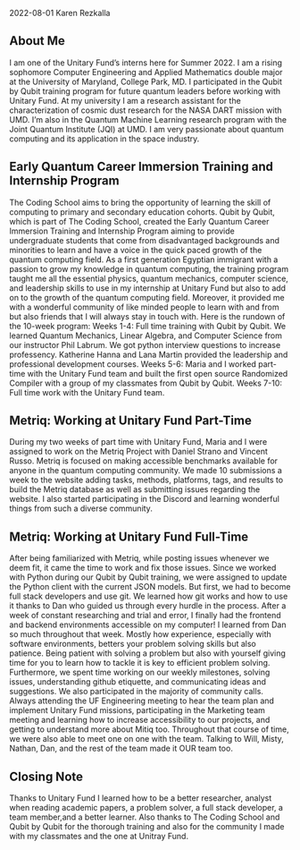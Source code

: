 2022-08-01
Karen Rezkalla

## About Me

I am one of the Unitary Fund’s interns here for Summer 2022. I am a rising sophomore Computer Engineering and Applied Mathematics double major at the University of Maryland, College Park, MD. I participated in the Qubit by Qubit training program for future quantum leaders before working with Unitary Fund. At my university I am a research assistant for the characterization of cosmic dust research for the NASA DART mission with UMD. I’m also in the Quantum Machine Learning research program with the Joint Quantum Institute (JQI) at UMD. I am very passionate about quantum computing and its application in the space industry.

## Early Quantum Career Immersion Training and Internship Program

The Coding School aims to bring the opportunity of learning the skill of computing to primary and secondary education cohorts. Qubit by Qubit, which is part of The Coding School, created the Early Quantum Career Immersion Training and Internship Program aiming to provide undergraduate students that come from disadvantaged backgrounds and minorities to learn and have a voice in the quick paced growth of the quantum computing field. As a first generation Egyptian immigrant with a passion to grow my knowledge in quantum computing, the training program taught me all the essential physics, quantum mechanics, computer science, and leadership skills to use in my internship at Unitary Fund but also to add on to the growth of the quantum computing field. Moreover, it provided me with a wonderful community of like minded people to learn with and from but also friends that I will always stay in touch with. Here is the rundown of the 10-week program:
Weeks 1-4: Full time training with Qubit by Qubit. We learned Quantum Mechanics, Linear Algebra, and Computer Science from our instructor Phil Labrum. We got python interview questions to increase professency. Katherine Hanna and Lana Martin provided the leadership and professional development courses.
Weeks 5-6: Maria and I worked part-time with the Unitary Fund team and built the first open source Randomized Compiler with a group of my classmates from Qubit by Qubit.
Weeks 7-10: Full time work with the Unitary Fund team.

## Metriq: Working at Unitary Fund Part-Time

During my two weeks of part time with Unitary Fund, Maria and I were assigned to work on the Metriq Project with Daniel Strano and Vincent Russo. Metriq is focused on making accessible benchmarks available for anyone in the quantum computing community. We made 10 submissions a week to the website adding tasks, methods, platforms, tags, and results to build the Metriq database as well as submitting issues regarding the website. I also started participating in the Discord and learning wonderful things from such a diverse community. 

## Metriq: Working at Unitary Fund Full-Time

After being familiarized with Metriq, while posting issues whenever we deem fit, it came the time to work and fix those issues. Since we worked with Python during our Qubit by Qubit training, we were assigned to update the Python client with the current JSON models. But first, we had to become full stack developers and use git. We learned how git works and how to use it thanks to Dan who guided us through every hurdle in the process. After a week of constant researching and trial and error, I finally had the frontend and backend environments accessible on my computer! I learned from Dan so much throughout that week. Mostly how experience, especially with software environments, betters your problem solving skills but also patience. Being patient with solving a problem but also with yourself giving time for you to learn how to tackle it is key to efficient problem solving. Furthermore, we spent time working on our weekly milestones, solving issues, understanding github etiquette, and communicating ideas and suggestions. We also participated in the majority of community calls. Always attending the UF Engineering meeting to hear the team plan and implement Unitary Fund missions, participating in the Marketing team meeting and learning how to increase accessibility to our projects, and getting to understand more about Mitiq too. Throughout that course of time, we were also able to meet one on one with the team. Talking to Will, Misty, Nathan, Dan, and the rest of the team made it OUR team too. 

## Closing Note

Thanks to Unitary Fund I learned how to be a better researcher, analyst when reading academic papers, a problem solver, a full stack developer, a team member,and a better learner. Also thanks to The Coding School and Qubit by Qubit for the thorough training and also for the community I made with my classmates and the one at Unitray Fund.

